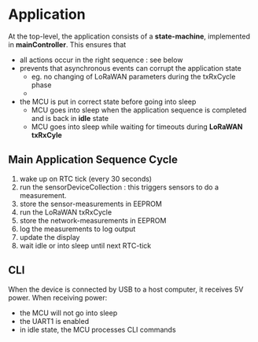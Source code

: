 # Application

At the top-level, the application consists of a **state-machine**, implemented in **mainController**.
This ensures that 
* all actions occur in the right sequence : see below
* prevents that asynchronous events can corrupt the application state
    - eg. no changing of LoRaWAN parameters during the txRxCycle phase
    - 
* the MCU is put in correct state before going into sleep
    - MCU goes into sleep when the application sequence is completed and is back in **idle** state
    - MCU goes into sleep while waiting for timeouts during **LoRaWAN txRxCyle**

## Main Application Sequence Cycle

1. wake up on RTC tick (every 30 seconds)
2. run the sensorDeviceCollection : this triggers sensors to do a measurement.
3. store the sensor-measurements in EEPROM
4. run the LoRaWAN txRxCycle
5. store the network-measurements in EEPROM
6. log the measurements to log output
7. update the display
8. wait idle or into sleep until next RTC-tick

## CLI

When the device is connected by USB to a host computer, it receives 5V power.
When receiving power:
* the MCU will not go into sleep
* the UART1 is enabled
* in idle state, the MCU processes CLI commands